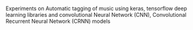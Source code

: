 #
 Experiments on Automatic tagging of music using keras, tensorflow deep learning libraries and convolutional Neural Network (CNN), Convolutional Recurrent Neural Network (CRNN) models
 

 
